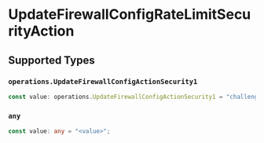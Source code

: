 # UpdateFirewallConfigRateLimitSecurityAction


## Supported Types

### `operations.UpdateFirewallConfigActionSecurity1`

```typescript
const value: operations.UpdateFirewallConfigActionSecurity1 = "challenge";
```

### `any`

```typescript
const value: any = "<value>";
```


